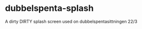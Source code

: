 dubbelspenta-splash
===================

A dirty DIRTY splash screen used on dubbelspentasittningen 22/3
